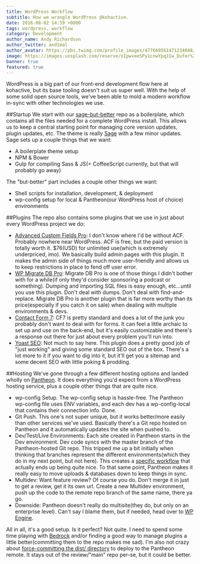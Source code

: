 ```yaml
---
title: WordPress Workflow
subtitle: How we wrangle WordPress @kohactive.
date: 2016-08-02 14:59 +0000
tags: wordpress, workflow
category: Development
author_name: Andy Richardson
author_twitter: and1mal
author_avatar: https://pbs.twimg.com/profile_images/477669561471234048/uZ5JrqMz.jpeg
image: https://images.unsplash.com/reserve/oIpwxeeSPy1cnwYpqJ1w_Dufer%20Collateral%20test.jpg?ixlib=rb-0.3.5&q=80&fm=jpg&crop=entropy&s=c7ff0f302e75afc265cf22e4ff7902bb
banner: true
featured: true
---
```


WordPress is a big part of our front-end development flow here at kohactive, but its base tooling doesn't suit us super well. With the help of some solid open source tools, we've been able to mold a modern workflow in-sync with other technologies we use.

##Startup
We start with our [sage-but-better](https://github.com/kohactive/sage-but-better) repo as a boilerplate, which contains all the files needed for a complete WordPress install. This allows us to keep a central starting point for managing core version updates, plugin updates, etc. The theme is really [Sage](https://roots.io/sage/) with a few minor updates. Sage sets up a couple things that we want:

* A boilerplate theme setup
* NPM & Bower
* Gulp for compiling Sass & JS(+ CoffeeScript currently, but that will probably go away)

The "but-better" part includes a couple other things we want:

* Shell scripts for installation, development, & deployment
* wp-config setup for local & Pantheon(our WordPress host of choice) environments

##Plugins
The repo also contains some plugins that we use in just about every WordPress project we do:

* [Advanced Custom Fields Pro](https://www.advancedcustomfields.com/pro/): I don't know where I'd be without ACF. Probably nowhere near WordPress. ACF is free, but the paid version is totally worth it. $76(USD) for unlimited use(which is extremely underpriced, imo). We basically build admin pages with this plugin. It makes the admin side of things much more user-friendly and allows us to keep restrictions in place to fend off user error.
* [WP Migrate DB Pro](https://deliciousbrains.com/wp-migrate-db-pro/): Migrate DB Pro is one of those things I didn't bother with for a while(if only they'd consider sponsoring a podcast or something). Dumping and importing SQL files is easy enough, etc...until you use this plugin. Don't deal with dumps. Don't deal with find-and-replace. Migrate DB Pro is another plugin that is far more worthy than its price(especially if you catch it on sale) when dealing with multiple environments & devs.
* [Contact Form 7](http://contactform7.com/): CF7 is pretty standard and does a lot of the junk you probably don't want to deal with for forms. It can feel a little archaic to set up and use on the back-end, but it's easily customizable and there's a response out there for just about every problem you'll run into.
* [Yoast SEO](https://yoast.com/wordpress/plugins/seo/): Not much to say here. This plugin does a pretty good job of "just working" and giving some standard SEO out of the box. There's a lot more to it if you want to dig into it, but it'll get you a sitemap and some decent SEO with little poking & prodding.

##Hosting
We've gone through a few different hosting options and landed wholly on [Pantheon](https://pantheon.io/). It does everything you'd expect from a WordPress hosting service, plus a couple other things that are quite nice.

* wp-config Setup. The wp-config setup is hassle-free. The Pantheon wp-config file uses ENV variables, and each dev has a wp-config-local that contains their connection info. Done.
* Git Push. This one's not super unique, but it works better/more easily than other services we've used. Basically there's a Git repo hosted on Pantheon and it automatically updates the site when pushed to.
* Dev/Test/Live Environments: Each site created in Pantheon starts in the Dev environment. Dev code syncs with the master branch of the Pantheon-hosted Git repo. This tripped me up a bit initially when thinking that branches represent the different environments(which they do in my next point, but not here). This creates a [specific workflow](https://pantheon.io/docs/pantheon-workflow/) that actually ends up being quite nice. To that same point, Pantheon makes it really easy to move uploads & databases down to keep things in sync.
* Multidev: Want feature review? Of course you do. Don't merge it in just to get a review, get it its own url. Create a new Multidev environment, push up the code to the remote repo branch of the same name, there ya go.
* Downside: Pantheon doesn't really do multisite(they do, but only on an enterprise level). Can't say I blame them, but if needed, head over to [WP Engine](https://wpengine.com/).

All in all, it's a good setup. Is it perfect? Not quite. I need to spend some time playing with [Bedrock](https://roots.io/bedrock/) and/or finding a good way to manage plugins a little better(committing them to the repo makes me sad). I'm also not crazy about [force-committing the dist/ directory](https://github.com/kohactive/sage-but-better/blob/master/deploy.sh) to deploy to the Pantheon remote. It stays out of the review/"main" repo per-se, but it could be better.
